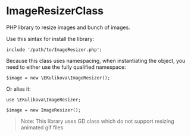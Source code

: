 # ImageResizerClass

PHP library to resize images and bunch of images.

Use this sintax for install the library:
```
include '/path/to/ImageResizer.php';
```
Because this class uses namespacing, when instantiating the object, you need to either use the fully qualified namespace:
```
$image = new \EKulikova\ImageResizer();
```
Or alias it:

```
use \EKulikova\ImageResizer;

$image = new ImageResizer();
```
> Note:
This library uses GD class which do not support resizing animated gif files
